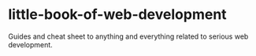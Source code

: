 # little-book-of-web-development
Guides and cheat sheet to anything and everything related to serious web development.
